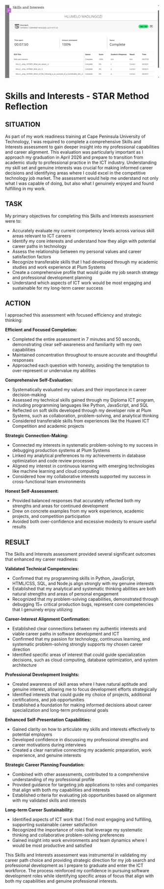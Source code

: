![image alt](https://github.com/DfaltAcc/DfaltAcc/blob/de24caedb8b9df60f259f16049bac057d68be957/Screenshot%20(196).png)
# Skills and Interests - STAR Method Reflection

## **SITUATION**
As part of my work readiness training at Cape Peninsula University of Technology, I was required to complete a comprehensive Skills and Interests assessment to gain deeper insight into my professional capabilities and career alignment. This evaluation was particularly important as I approach my graduation in April 2026 and prepare to transition from academic study to professional practice in the ICT industry. Understanding my skill set and genuine interests was crucial for making informed career decisions and identifying areas where I could excel in the competitive technology job market. The assessment would help me understand not only what I was capable of doing, but also what I genuinely enjoyed and found fulfilling in my work.

## **TASK**
My primary objectives for completing this Skills and Interests assessment were to:
- Accurately evaluate my current competency levels across various skill areas relevant to ICT careers
- Identify my core interests and understand how they align with potential career paths in technology
- Assess the relationship between my personal values and career satisfaction factors
- Recognize transferable skills that I had developed through my academic studies and work experience at Plum Systems
- Create a comprehensive profile that would guide my job search strategy and professional development planning
- Understand which aspects of ICT work would be most engaging and sustainable for my long-term career success

## **ACTION**
I approached this assessment with focused efficiency and strategic thinking:

**Efficient and Focused Completion:**
- Completed the entire assessment in 7 minutes and 50 seconds, demonstrating clear self-awareness and familiarity with my own capabilities
- Maintained concentration throughout to ensure accurate and thoughtful responses
- Approached each question with honesty, avoiding the temptation to over-represent or undervalue my abilities

**Comprehensive Self-Evaluation:**
- Systematically evaluated my values and their importance in career decision-making
- Assessed my technical skills gained through my Diploma ICT program, including programming languages like Python, JavaScript, and SQL
- Reflected on soft skills developed through my developer role at Plum Systems, such as collaboration, problem-solving, and analytical thinking
- Considered transferable skills from experiences like the Huawei ICT Competition and academic projects

**Strategic Connection-Making:**
- Connected my interests in systematic problem-solving to my success in debugging production systems at Plum Systems
- Linked my analytical preferences to my achievements in database optimization and code review processes
- Aligned my interest in continuous learning with emerging technologies like machine learning and cloud computing
- Considered how my collaborative interests supported my success in cross-functional team environments

**Honest Self-Assessment:**
- Provided balanced responses that accurately reflected both my strengths and areas for continued development
- Drew on concrete examples from my work experience, academic projects, and competition participation
- Avoided both over-confidence and excessive modesty to ensure useful results

## **RESULT**
The Skills and Interests assessment provided several significant outcomes that enhanced my career readiness:

**Validated Technical Competencies:**
- Confirmed that my programming skills in Python, JavaScript, HTML/CSS, SQL, and Node.js align strongly with my genuine interests
- Established that my analytical and systematic thinking abilities are both natural strengths and areas of personal engagement
- Recognized that my problem-solving capabilities, demonstrated through debugging 15+ critical production bugs, represent core competencies that I genuinely enjoy utilizing

**Career-Interest Alignment Confirmation:**
- Established clear connections between my authentic interests and viable career paths in software development and ICT
- Confirmed that my passion for technology, continuous learning, and systematic problem-solving strongly supports my chosen career direction
- Identified specific areas of interest that could guide specialization decisions, such as cloud computing, database optimization, and system architecture

**Professional Development Insights:**
- Created awareness of skill areas where I have natural aptitude and genuine interest, allowing me to focus development efforts strategically
- Identified interests that could guide my choice of projects, additional certifications, and job opportunities
- Established a foundation for making informed decisions about career specialization and long-term professional goals

**Enhanced Self-Presentation Capabilities:**
- Gained clarity on how to articulate my skills and interests effectively to potential employers
- Developed confidence in discussing my professional strengths and career motivations during interviews
- Created a clear narrative connecting my academic preparation, work experience, and genuine interests

**Strategic Career Planning Foundation:**
- Combined with other assessments, contributed to a comprehensive understanding of my professional profile
- Provided guidance for targeting job applications to roles and companies that align with both my capabilities and interests
- Established criteria for evaluating job opportunities based on alignment with my validated skills and interests

**Long-term Career Sustainability:**
- Identified aspects of ICT work that I find most engaging and fulfilling, supporting sustainable career satisfaction
- Recognized the importance of roles that leverage my systematic thinking and collaborative problem-solving preferences
- Gained insight into work environments and team dynamics where I would be most productive and satisfied

This Skills and Interests assessment was instrumental in validating my career path choice and providing strategic direction for my job search and professional development as I prepare to graduate and enter the ICT workforce. The process reinforced my confidence in pursuing software development roles while identifying specific areas of focus that align with both my capabilities and genuine professional interests.
